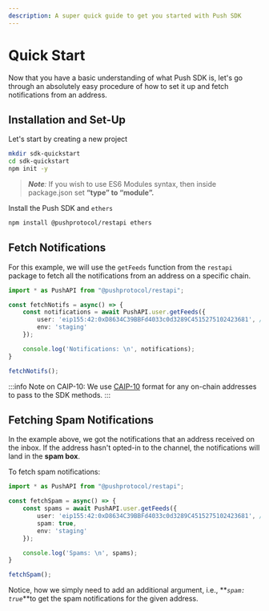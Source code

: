 ```yaml
---
description: A super quick guide to get you started with Push SDK
---
```


# Quick Start

Now that you have a basic understanding of what Push SDK is, let's go through an absolutely easy procedure of how to set it up and fetch notifications from an address.

## Installation and Set-Up

Let's start by creating a new project

```bash
mkdir sdk-quickstart
cd sdk-quickstart
npm init -y
```

> _**Note**:_ If you wish to use ES6 Modules syntax, then inside package.json set **“type” to “module”.**

Install the Push SDK and `ethers`

```bash
npm install @pushprotocol/restapi ethers
```

## Fetch Notifications

For this example, we will use the `getFeeds` function from the `restapi` package to fetch all the notifications from an address on a specific chain.

```typescript
import * as PushAPI from "@pushprotocol/restapi";

const fetchNotifs = async() => {
    const notifications = await PushAPI.user.getFeeds({
        user: 'eip155:42:0xD8634C39BBFd4033c0d3289C4515275102423681', // user address in CAIP-10
        env: 'staging'
    });

    console.log('Notifications: \n', notifications);
}

fetchNotifs();
```

:::info
Note on CAIP-10: We use [CAIP-10](https://github.com/ChainAgnostic/CAIPs/blob/master/CAIPs/caip-10.md) format for any on-chain addresses to pass to the SDK methods.
:::

## Fetching Spam Notifications

In the example above, we got the notifications that an address received on the inbox. If the address hasn't opted-in to the channel, the notifications will land in the **spam box**.

To fetch spam notifications:

```typescript
import * as PushAPI from "@pushprotocol/restapi";

const fetchSpam = async() => {
    const spams = await PushAPI.user.getFeeds({
        user: 'eip155:42:0xD8634C39BBFd4033c0d3289C4515275102423681', // user address in CAIP
        spam: true,
        env: 'staging'
    });

    console.log('Spams: \n', spams);
}

fetchSpam();
```

Notice, how we simply need to add an additional argument, i.e., **_`spam: true`_**to get the spam notifications for the given address.

